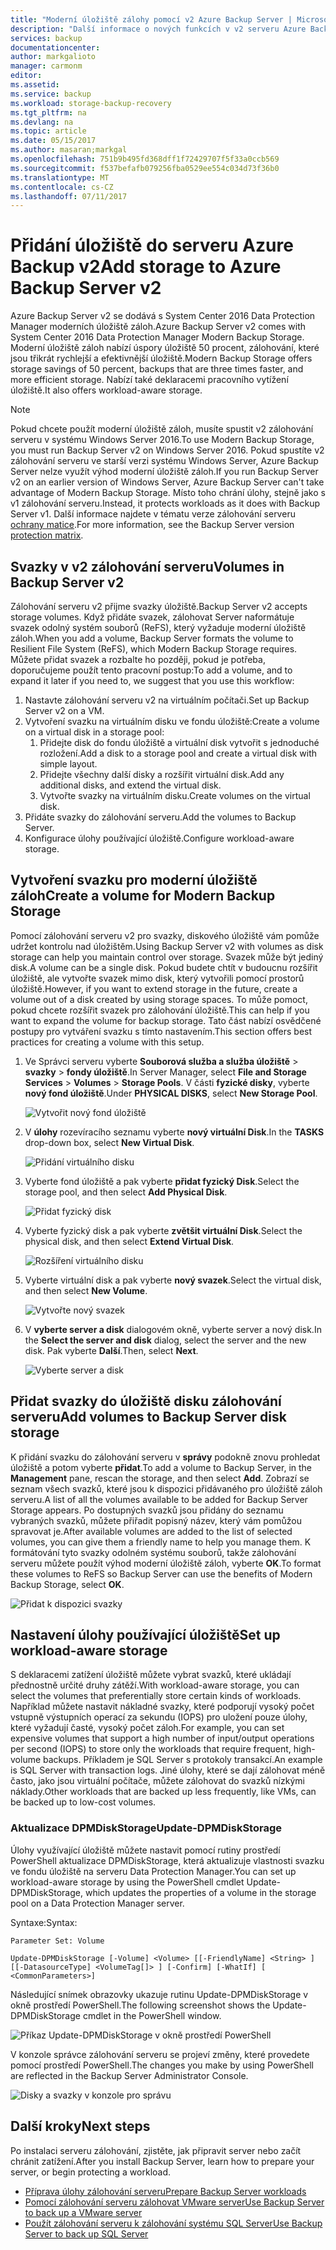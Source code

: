 ```yaml
---
title: "Moderní úložiště zálohy pomocí v2 Azure Backup Server | Microsoft Docs"
description: "Další informace o nových funkcích v v2 serveru Azure Backup. Tento článek popisuje postup upgradu instalaci zálohování serveru."
services: backup
documentationcenter: 
author: markgalioto
manager: carmonm
editor: 
ms.assetid: 
ms.service: backup
ms.workload: storage-backup-recovery
ms.tgt_pltfrm: na
ms.devlang: na
ms.topic: article
ms.date: 05/15/2017
ms.author: masaran;markgal
ms.openlocfilehash: 751b9b495fd368dff1f72429707f5f33a0ccb569
ms.sourcegitcommit: f537befafb079256fba0529ee554c034d73f36b0
ms.translationtype: MT
ms.contentlocale: cs-CZ
ms.lasthandoff: 07/11/2017
---
```

# <a name="add-storage-to-azure-backup-server-v2"></a><span data-ttu-id="e0a1b-104">Přidání úložiště do serveru Azure Backup v2</span><span class="sxs-lookup"><span data-stu-id="e0a1b-104">Add storage to Azure Backup Server v2</span></span>

<span data-ttu-id="e0a1b-105">Azure Backup Server v2 se dodává s System Center 2016 Data Protection Manager moderních úložiště záloh.</span><span class="sxs-lookup"><span data-stu-id="e0a1b-105">Azure Backup Server v2 comes with System Center 2016 Data Protection Manager Modern Backup Storage.</span></span> <span data-ttu-id="e0a1b-106">Moderní úložiště záloh nabízí úspory úložiště 50 procent, zálohování, které jsou třikrát rychlejší a efektivnější úložiště.</span><span class="sxs-lookup"><span data-stu-id="e0a1b-106">Modern Backup Storage offers storage savings of 50 percent, backups that are three times faster, and more efficient storage.</span></span> <span data-ttu-id="e0a1b-107">Nabízí také deklaracemi pracovního vytížení úložiště.</span><span class="sxs-lookup"><span data-stu-id="e0a1b-107">It also offers workload-aware storage.</span></span> 

> [!NOTE]
> <span data-ttu-id="e0a1b-108">Pokud chcete použít moderní úložiště záloh, musíte spustit v2 zálohování serveru v systému Windows Server 2016.</span><span class="sxs-lookup"><span data-stu-id="e0a1b-108">To use Modern Backup Storage, you must run Backup Server v2 on Windows Server 2016.</span></span> <span data-ttu-id="e0a1b-109">Pokud spustíte v2 zálohování serveru ve starší verzi systému Windows Server, Azure Backup Server nelze využít výhod moderní úložiště záloh.</span><span class="sxs-lookup"><span data-stu-id="e0a1b-109">If you run Backup Server v2 on an earlier version of Windows Server, Azure Backup Server can't take advantage of Modern Backup Storage.</span></span> <span data-ttu-id="e0a1b-110">Místo toho chrání úlohy, stejně jako s v1 zálohování serveru.</span><span class="sxs-lookup"><span data-stu-id="e0a1b-110">Instead, it protects workloads as it does with Backup Server v1.</span></span> <span data-ttu-id="e0a1b-111">Další informace najdete v tématu verze zálohování serveru [ochrany matice](backup-mabs-protection-matrix.md).</span><span class="sxs-lookup"><span data-stu-id="e0a1b-111">For more information, see the Backup Server version [protection matrix](backup-mabs-protection-matrix.md).</span></span>

## <a name="volumes-in-backup-server-v2"></a><span data-ttu-id="e0a1b-112">Svazky v v2 zálohování serveru</span><span class="sxs-lookup"><span data-stu-id="e0a1b-112">Volumes in Backup Server v2</span></span>

<span data-ttu-id="e0a1b-113">Zálohování serveru v2 přijme svazky úložiště.</span><span class="sxs-lookup"><span data-stu-id="e0a1b-113">Backup Server v2 accepts storage volumes.</span></span> <span data-ttu-id="e0a1b-114">Když přidáte svazek, zálohovat Server naformátuje svazek odolný systém souborů (ReFS), který vyžaduje moderní úložiště záloh.</span><span class="sxs-lookup"><span data-stu-id="e0a1b-114">When you add a volume, Backup Server formats the volume to Resilient File System (ReFS), which Modern Backup Storage requires.</span></span> <span data-ttu-id="e0a1b-115">Můžete přidat svazek a rozbalte ho později, pokud je potřeba, doporučujeme použít tento pracovní postup:</span><span class="sxs-lookup"><span data-stu-id="e0a1b-115">To add a volume, and to expand it later if you need to, we suggest that you use this workflow:</span></span>

1.  <span data-ttu-id="e0a1b-116">Nastavte zálohování serveru v2 na virtuálním počítači.</span><span class="sxs-lookup"><span data-stu-id="e0a1b-116">Set up Backup Server v2 on a VM.</span></span>
2.  <span data-ttu-id="e0a1b-117">Vytvoření svazku na virtuálním disku ve fondu úložiště:</span><span class="sxs-lookup"><span data-stu-id="e0a1b-117">Create a volume on a virtual disk in a storage pool:</span></span>
    1.  <span data-ttu-id="e0a1b-118">Přidejte disk do fondu úložiště a virtuální disk vytvořit s jednoduché rozložení.</span><span class="sxs-lookup"><span data-stu-id="e0a1b-118">Add a disk to a storage pool and create a virtual disk with simple layout.</span></span>
    2.  <span data-ttu-id="e0a1b-119">Přidejte všechny další disky a rozšířit virtuální disk.</span><span class="sxs-lookup"><span data-stu-id="e0a1b-119">Add any additional disks, and extend the virtual disk.</span></span>
    3.  <span data-ttu-id="e0a1b-120">Vytvořte svazky na virtuálním disku.</span><span class="sxs-lookup"><span data-stu-id="e0a1b-120">Create volumes on the virtual disk.</span></span>
3.  <span data-ttu-id="e0a1b-121">Přidáte svazky do zálohování serveru.</span><span class="sxs-lookup"><span data-stu-id="e0a1b-121">Add the volumes to Backup Server.</span></span>
4.  <span data-ttu-id="e0a1b-122">Konfigurace úlohy používající úložiště.</span><span class="sxs-lookup"><span data-stu-id="e0a1b-122">Configure workload-aware storage.</span></span>

## <a name="create-a-volume-for-modern-backup-storage"></a><span data-ttu-id="e0a1b-123">Vytvoření svazku pro moderní úložiště záloh</span><span class="sxs-lookup"><span data-stu-id="e0a1b-123">Create a volume for Modern Backup Storage</span></span>

<span data-ttu-id="e0a1b-124">Pomocí zálohování serveru v2 pro svazky, diskového úložiště vám pomůže udržet kontrolu nad úložištěm.</span><span class="sxs-lookup"><span data-stu-id="e0a1b-124">Using Backup Server v2 with volumes as disk storage can help you maintain control over storage.</span></span> <span data-ttu-id="e0a1b-125">Svazek může být jediný disk.</span><span class="sxs-lookup"><span data-stu-id="e0a1b-125">A volume can be a single disk.</span></span> <span data-ttu-id="e0a1b-126">Pokud budete chtít v budoucnu rozšířit úložiště, ale vytvořte svazek mimo disk, který vytvořili pomocí prostorů úložiště.</span><span class="sxs-lookup"><span data-stu-id="e0a1b-126">However, if you want to extend storage in the future, create a volume out of a disk created by using storage spaces.</span></span> <span data-ttu-id="e0a1b-127">To může pomoct, pokud chcete rozšířit svazek pro zálohování úložiště.</span><span class="sxs-lookup"><span data-stu-id="e0a1b-127">This can help if you want to expand the volume for backup storage.</span></span> <span data-ttu-id="e0a1b-128">Tato část nabízí osvědčené postupy pro vytváření svazku s tímto nastavením.</span><span class="sxs-lookup"><span data-stu-id="e0a1b-128">This section offers best practices for creating a volume with this setup.</span></span>

1. <span data-ttu-id="e0a1b-129">Ve Správci serveru vyberte **Souborová služba a služba úložiště** > **svazky** > **fondy úložiště**.</span><span class="sxs-lookup"><span data-stu-id="e0a1b-129">In Server Manager, select **File and Storage Services** > **Volumes** > **Storage Pools**.</span></span> <span data-ttu-id="e0a1b-130">V části **fyzické disky**, vyberte **nový fond úložiště**.</span><span class="sxs-lookup"><span data-stu-id="e0a1b-130">Under **PHYSICAL DISKS**, select **New Storage Pool**.</span></span> 

    ![Vytvořit nový fond úložiště](./media/backup-mabs-add-storage/mabs-add-storage-1.png)

2. <span data-ttu-id="e0a1b-132">V **úlohy** rozevíracího seznamu vyberte **nový virtuální Disk**.</span><span class="sxs-lookup"><span data-stu-id="e0a1b-132">In the **TASKS** drop-down box, select **New Virtual Disk**.</span></span>

    ![Přidání virtuálního disku](./media/backup-mabs-add-storage/mabs-add-storage-2.png)

3. <span data-ttu-id="e0a1b-134">Vyberte fond úložiště a pak vyberte **přidat fyzický Disk**.</span><span class="sxs-lookup"><span data-stu-id="e0a1b-134">Select the storage pool, and then select **Add Physical Disk**.</span></span>

    ![Přidat fyzický disk](./media/backup-mabs-add-storage/mabs-add-storage-3.png)

4. <span data-ttu-id="e0a1b-136">Vyberte fyzický disk a pak vyberte **zvětšit virtuální Disk**.</span><span class="sxs-lookup"><span data-stu-id="e0a1b-136">Select the physical disk, and then select **Extend Virtual Disk**.</span></span>

    ![Rozšíření virtuálního disku](./media/backup-mabs-add-storage/mabs-add-storage-4.png)

5. <span data-ttu-id="e0a1b-138">Vyberte virtuální disk a pak vyberte **nový svazek**.</span><span class="sxs-lookup"><span data-stu-id="e0a1b-138">Select the virtual disk, and then select **New Volume**.</span></span>

    ![Vytvořte nový svazek](./media/backup-mabs-add-storage/mabs-add-storage-5.png)

6. <span data-ttu-id="e0a1b-140">V **vyberte server a disk** dialogovém okně, vyberte server a nový disk.</span><span class="sxs-lookup"><span data-stu-id="e0a1b-140">In the **Select the server and disk** dialog, select the server and the new disk.</span></span> <span data-ttu-id="e0a1b-141">Pak vyberte **Další**.</span><span class="sxs-lookup"><span data-stu-id="e0a1b-141">Then, select **Next**.</span></span>

    ![Vyberte server a disk](./media/backup-mabs-add-storage/mabs-add-storage-6.png)

## <a name="add-volumes-to-backup-server-disk-storage"></a><span data-ttu-id="e0a1b-143">Přidat svazky do úložiště disku zálohování serveru</span><span class="sxs-lookup"><span data-stu-id="e0a1b-143">Add volumes to Backup Server disk storage</span></span>

<span data-ttu-id="e0a1b-144">K přidání svazku do zálohování serveru v **správy** podokně znovu prohledat úložiště a potom vyberte **přidat**.</span><span class="sxs-lookup"><span data-stu-id="e0a1b-144">To add a volume to Backup Server, in the **Management** pane, rescan the storage, and then select **Add**.</span></span> <span data-ttu-id="e0a1b-145">Zobrazí se seznam všech svazků, které jsou k dispozici přidávaného pro úložiště záloh serveru.</span><span class="sxs-lookup"><span data-stu-id="e0a1b-145">A list of all the volumes available to be added for Backup Server Storage appears.</span></span> <span data-ttu-id="e0a1b-146">Po dostupných svazků jsou přidány do seznamu vybraných svazků, můžete přiřadit popisný název, který vám pomůžou spravovat je.</span><span class="sxs-lookup"><span data-stu-id="e0a1b-146">After available volumes are added to the list of selected volumes, you can give them a friendly name to help you manage them.</span></span> <span data-ttu-id="e0a1b-147">K formátování tyto svazky odolném systému souborů, takže zálohování serveru můžete použít výhod moderní úložiště záloh, vyberte **OK**.</span><span class="sxs-lookup"><span data-stu-id="e0a1b-147">To format these volumes to ReFS so Backup Server can use the benefits of Modern Backup Storage, select **OK**.</span></span>

![Přidat k dispozici svazky](./media/backup-mabs-add-storage/mabs-add-storage-7.png)

## <a name="set-up-workload-aware-storage"></a><span data-ttu-id="e0a1b-149">Nastavení úlohy používající úložiště</span><span class="sxs-lookup"><span data-stu-id="e0a1b-149">Set up workload-aware storage</span></span>

<span data-ttu-id="e0a1b-150">S deklaracemi zatížení úložiště můžete vybrat svazků, které ukládají přednostně určité druhy zátěží.</span><span class="sxs-lookup"><span data-stu-id="e0a1b-150">With workload-aware storage, you can select the volumes that preferentially store certain kinds of workloads.</span></span> <span data-ttu-id="e0a1b-151">Například můžete nastavit nákladné svazky, které podporují vysoký počet vstupně výstupních operací za sekundu (IOPS) pro uložení pouze úlohy, které vyžadují časté, vysoký počet záloh.</span><span class="sxs-lookup"><span data-stu-id="e0a1b-151">For example, you can set expensive volumes that support a high number of input/output operations per second (IOPS) to store only the workloads that require frequent, high-volume backups.</span></span> <span data-ttu-id="e0a1b-152">Příkladem je SQL Server s protokoly transakcí.</span><span class="sxs-lookup"><span data-stu-id="e0a1b-152">An example is SQL Server with transaction logs.</span></span> <span data-ttu-id="e0a1b-153">Jiné úlohy, které se dají zálohovat méně často, jako jsou virtuální počítače, můžete zálohovat do svazků nízkými náklady.</span><span class="sxs-lookup"><span data-stu-id="e0a1b-153">Other workloads that are backed up less frequently, like VMs, can be backed up to low-cost volumes.</span></span>

### <a name="update-dpmdiskstorage"></a><span data-ttu-id="e0a1b-154">Aktualizace DPMDiskStorage</span><span class="sxs-lookup"><span data-stu-id="e0a1b-154">Update-DPMDiskStorage</span></span>

<span data-ttu-id="e0a1b-155">Úlohy využívající úložiště můžete nastavit pomocí rutiny prostředí PowerShell aktualizace DPMDiskStorage, která aktualizuje vlastnosti svazku ve fondu úložiště na serveru Data Protection Manager.</span><span class="sxs-lookup"><span data-stu-id="e0a1b-155">You can set up workload-aware storage by using the PowerShell cmdlet Update-DPMDiskStorage, which updates the properties of a volume in the storage pool on a Data Protection Manager server.</span></span>

<span data-ttu-id="e0a1b-156">Syntaxe:</span><span class="sxs-lookup"><span data-stu-id="e0a1b-156">Syntax:</span></span>

`Parameter Set: Volume`

```
Update-DPMDiskStorage [-Volume] <Volume> [[-FriendlyName] <String> ] [[-DatasourceType] <VolumeTag[]> ] [-Confirm] [-WhatIf] [ <CommonParameters>]
```
<span data-ttu-id="e0a1b-157">Následující snímek obrazovky ukazuje rutinu Update-DPMDiskStorage v okně prostředí PowerShell.</span><span class="sxs-lookup"><span data-stu-id="e0a1b-157">The following screenshot shows the Update-DPMDiskStorage cmdlet in the PowerShell window.</span></span>

![Příkaz Update-DPMDiskStorage v okně prostředí PowerShell](./media/backup-mabs-add-storage/mabs-add-storage-8.png)

<span data-ttu-id="e0a1b-159">V konzole správce zálohování serveru se projeví změny, které provedete pomocí prostředí PowerShell.</span><span class="sxs-lookup"><span data-stu-id="e0a1b-159">The changes you make by using PowerShell are reflected in the Backup Server Administrator Console.</span></span>

![Disky a svazky v konzole pro správu](./media/backup-mabs-add-storage/mabs-add-storage-9.png)

## <a name="next-steps"></a><span data-ttu-id="e0a1b-161">Další kroky</span><span class="sxs-lookup"><span data-stu-id="e0a1b-161">Next steps</span></span>
<span data-ttu-id="e0a1b-162">Po instalaci serveru zálohování, zjistěte, jak připravit server nebo začít chránit zatížení.</span><span class="sxs-lookup"><span data-stu-id="e0a1b-162">After you install Backup Server, learn how to prepare your server, or begin protecting a workload.</span></span>

- [<span data-ttu-id="e0a1b-163">Příprava úlohy zálohování serveru</span><span class="sxs-lookup"><span data-stu-id="e0a1b-163">Prepare Backup Server workloads</span></span>](backup-azure-microsoft-azure-backup.md)
- [<span data-ttu-id="e0a1b-164">Pomocí zálohování serveru zálohovat VMware server</span><span class="sxs-lookup"><span data-stu-id="e0a1b-164">Use Backup Server to back up a VMware server</span></span>](backup-azure-backup-server-vmware.md)
- [<span data-ttu-id="e0a1b-165">Použít zálohování serveru k zálohování systému SQL Server</span><span class="sxs-lookup"><span data-stu-id="e0a1b-165">Use Backup Server to back up SQL Server</span></span>](backup-azure-sql-mabs.md)

